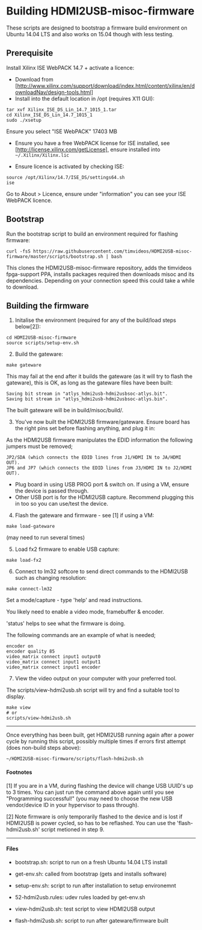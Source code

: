 # Building HDMI2USB-misoc-firmware

These scripts are designed to bootstrap a firmware build environment on Ubuntu 14.04 LTS and also works on 15.04 though with less testing.

## Prerequisite

Install Xilinx ISE WebPACK 14.7 + activate a licence:

  * Download from [http://www.xilinx.com/support/download/index.html/content/xilinx/en/downloadNav/design-tools.html]
  * Install into the default location in /opt (requires X11 GUI):
  ```
  tar xvf Xilinx_ISE_DS_Lin_14.7_1015_1.tar
  cd Xilinx_ISE_DS_Lin_14.7_1015_1
  sudo ./xsetup
  ```
  Ensure you select "ISE WebPACK" 17403 MB


  * Ensure you have a free WebPACK license for ISE installed, see [http://license.xilinx.com/getLicense], ensure installed into ```~/.Xilinx/Xilinx.lic```

  * Ensure licence is activated by checking ISE:
  ```
  source /opt/Xilinx/14.7/ISE_DS/settings64.sh
  ise
  ```
  Go to About > Licence, ensure under "information" you can see your ISE WebPACK licence.
 
## Bootstrap
 
Run the bootstrap script to build an environment required for flashing firmware:
  ```
  curl -fsS https://raw.githubusercontent.com/timvideos/HDMI2USB-misoc-firmware/master/scripts/bootstrap.sh | bash
  ```

This clones the HDMI2USB-misoc-firmware repository, adds the timvideos fpga-support PPA, installs packages required then downloads misoc and its dependencies. Depending on your connection speed this could take a while to download.

## Building the firmware

1. Initalise the environment (required for any of the build/load steps below[2]):
  ```
  cd HDMI2USB-misoc-firmware
  source scripts/setup-env.sh
  ```

2.  Build the gateware:
  ```
  make gateware
  ```

  This may fail at the end after it builds the gateware (as it will try to flash the gateware), this is OK, as long as the gateware files have been built:

  ```
  Saving bit stream in "atlys_hdmi2usb-hdmi2usbsoc-atlys.bit".
  Saving bit stream in "atlys_hdmi2usb-hdmi2usbsoc-atlys.bin".
  ```

   The built gateware will be in build/misoc/build/.

3. You've now built the HDMI2USB firmware/gateware.  Ensure board has the right pins set before flashing anything, and plug it in:

  As the HDMI2USB firmware manipulates the EDID information the following jumpers must be removed;

  ```
  JP2/SDA (which connects the EDID lines from J1/HDMI IN to JA/HDMI OUT).
  JP6 and JP7 (which connects the EDID lines from J3/HDMI IN to J2/HDMI OUT).
  ```

  * Plug board in using USB PROG port & switch on.  If using a VM, ensure the device is passed through.
  * Other USB port is for the HDMI2USB capture.  Recommend plugging this in too so you can use/test the device.
 
4.  Flash the gateware and firmware - see [1] if using a VM:

  ```
  make load-gateware
  ```
  (may need to run several times)

5.  Load fx2 firmware to enable USB capture:
  ```
  make load-fx2
  ```

6. Connect to lm32 softcore to send direct commands to the HDMI2USB such as changing resolution:
  ```
  make connect-lm32
  ```
  Set a mode/capture - type 'help' and read instructions.

  You likely need to enable a video mode, framebuffer & encoder.

  'status' helps to see what the firmware is doing.

  The following commands are an example of what is needed;
  ```
  encoder on
  encoder quality 85
  video_matrix connect input1 output0
  video_matrix connect input1 output1
  video_matrix connect input1 encoder
  ```

7. View the video output on your computer with your preferred tool.

  The scripts/view-hdmi2usb.sh script will try and find a suitable tool to display.
  ```
  make view
  # or
  scripts/view-hdmi2usb.sh
  ```

---


Once everything has been built, get HDMI2USB running again after a power cycle by running this script, possibly multiple times if errors first attempt (does non-build steps above):
   ```
   ~/HDMI2USB-misoc-firmware/scripts/flash-hdmi2usb.sh
   ```

#### Footnotes

  [1] If you are in a VM, during flashing the device will change USB UUID's up to 3 times.  You can just run the command above again until you see "Programming successful!" (you may need to choose the new USB vendor/device ID in your hypervisor to pass through).

  [2] Note firmware is only temporarily flashed to the device and is lost if HDMI2USB is power cycled, so has to be reflashed.  You can use the 'flash-hdmi2usb.sh' script metioned in step 9.

---

#### Files

  * bootstrap.sh: script to run on a fresh Ubuntu 14.04 LTS install
  * get-env.sh: called from bootstrap (gets and installs software)
  * setup-env.sh: script to run after installation to setup environemnt

  * 52-hdmi2usb.rules: udev rules loaded by get-env.sh
  * view-hdmi2usb.sh: test script to view HDMI2USB output
  * flash-hdmi2usb.sh: script to run after gateware/firmware built
